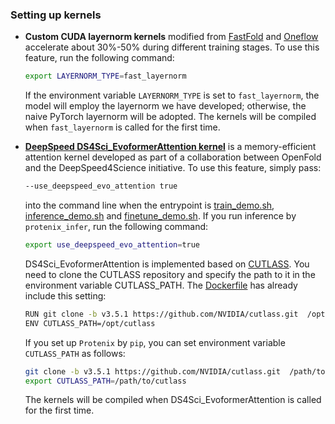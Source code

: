 ### Setting up kernels

- **Custom CUDA layernorm kernels** modified from [FastFold](https://github.com/hpcaitech/FastFold) and [Oneflow](https://github.com/Oneflow-Inc/oneflow) accelerate about 30%-50% during different training stages. To use this feature, run the following command:
  ```bash
  export LAYERNORM_TYPE=fast_layernorm
  ```
  If the environment variable `LAYERNORM_TYPE` is set to `fast_layernorm`, the model will employ the layernorm we have developed; otherwise, the naive PyTorch layernorm will be adopted. The kernels will be compiled when `fast_layernorm` is called for the first time.
- **[DeepSpeed DS4Sci_EvoformerAttention kernel](https://www.deepspeed.ai/tutorials/ds4sci_evoformerattention/)** is a memory-efficient attention kernel developed as part of a collaboration between OpenFold and the DeepSpeed4Science initiative. To use this feature, simply pass: 
  ```bash
  --use_deepspeed_evo_attention true
  ```
  into the command line when the entrypoint is [train_demo.sh](../train_demo.sh), [inference_demo.sh](../inference_demo.sh) and [finetune_demo.sh](../finetune_demo.sh). If you run inference by `protenix_infer`, run the following command:
    ```bash
  export use_deepspeed_evo_attention=true
  ```
  
  DS4Sci_EvoformerAttention is implemented based on [CUTLASS](https://github.com/NVIDIA/cutlass). You need to clone the CUTLASS repository and specify the path to it in the environment variable CUTLASS_PATH. The [Dockerfile](Dockerfile) has already include this setting:
  ```bash
  RUN git clone -b v3.5.1 https://github.com/NVIDIA/cutlass.git  /opt/cutlass
  ENV CUTLASS_PATH=/opt/cutlass
  ```
  If you set up `Protenix` by `pip`, you can set environment variable `CUTLASS_PATH` as follows:

  ```bash
  git clone -b v3.5.1 https://github.com/NVIDIA/cutlass.git  /path/to/cutlass
  export CUTLASS_PATH=/path/to/cutlass
  ```

  The kernels will be compiled when DS4Sci_EvoformerAttention is called for the first time.